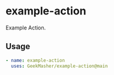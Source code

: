 # example-action

Example Action.

## Usage 

```yml 
- name: example-action
  uses: GeekMasher/example-action@main
```



